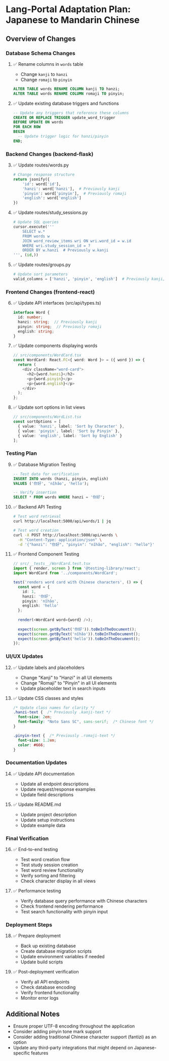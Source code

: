 # Lang-Portal Adaptation Plan: Japanese to Mandarin Chinese

## Overview of Changes

### Database Schema Changes
1. ✅ Rename columns in `words` table
   - Change `kanji` to `hanzi`
   - Change `romaji` to `pinyin`
   ```sql
   ALTER TABLE words RENAME COLUMN kanji TO hanzi;
   ALTER TABLE words RENAME COLUMN romaji TO pinyin;
   ```

2. ✅ Update existing database triggers and functions
   ```sql
   -- Update any triggers that reference these columns
   CREATE OR REPLACE TRIGGER update_word_trigger
   BEFORE UPDATE ON words
   FOR EACH ROW
   BEGIN
     -- Update trigger logic for hanzi/pinyin
   END;
   ```

### Backend Changes (backend-flask)

3. ✅ Update routes/words.py
   ```python
   # Change response structure
   return jsonify({
       'id': word['id'],
       'hanzi': word['hanzi'],  # Previously kanji
       'pinyin': word['pinyin'],  # Previously romaji
       'english': word['english']
   })
   ```

4. ✅ Update routes/study_sessions.py
   ```python
   # Update SQL queries
   cursor.execute('''
       SELECT w.*
       FROM words w
       JOIN word_review_items wri ON wri.word_id = w.id
       WHERE wri.study_session_id = ?
       ORDER BY w.hanzi  # Previously w.kanji
   ''', (id,))
   ```

5. ✅ Update routes/groups.py
   ```python
   # Update sort parameters
   valid_columns = ['hanzi', 'pinyin', 'english']  # Previously kanji, romaji
   ```

### Frontend Changes (frontend-react)

6. ✅ Update API interfaces (src/api/types.ts)
   ```typescript
   interface Word {
     id: number;
     hanzi: string;  // Previously kanji
     pinyin: string;  // Previously romaji
     english: string;
   }
   ```

7. ✅ Update components displaying words
   ```typescript
   // src/components/WordCard.tsx
   const WordCard: React.FC<{ word: Word }> = ({ word }) => {
     return (
       <div className="word-card">
         <h2>{word.hanzi}</h2>
         <p>{word.pinyin}</p>
         <p>{word.english}</p>
       </div>
     );
   };
   ```

8. ✅ Update sort options in list views
   ```typescript
   // src/components/WordList.tsx
   const sortOptions = [
     { value: 'hanzi', label: 'Sort by Character' },
     { value: 'pinyin', label: 'Sort by Pinyin' },
     { value: 'english', label: 'Sort by English' }
   ];
   ```

### Testing Plan

9. ✅ Database Migration Testing
   ```sql
   -- Test data for verification
   INSERT INTO words (hanzi, pinyin, english) 
   VALUES ('你好', 'nǐhǎo', 'hello');
   
   -- Verify insertion
   SELECT * FROM words WHERE hanzi = '你好';
   ```

10. ✅ Backend API Testing
    ```bash
    # Test word retrieval
    curl http://localhost:5000/api/words/1 | jq
    
    # Test word creation
    curl -X POST http://localhost:5000/api/words \
      -H "Content-Type: application/json" \
      -d '{"hanzi": "你好", "pinyin": "nǐhǎo", "english": "hello"}'
    ```

11. ✅ Frontend Component Testing
    ```typescript
    // src/__tests__/WordCard.test.tsx
    import { render, screen } from '@testing-library/react';
    import WordCard from '../components/WordCard';

    test('renders word card with Chinese characters', () => {
      const word = {
        id: 1,
        hanzi: '你好',
        pinyin: 'nǐhǎo',
        english: 'hello'
      };
      
      render(<WordCard word={word} />);
      
      expect(screen.getByText('你好')).toBeInTheDocument();
      expect(screen.getByText('nǐhǎo')).toBeInTheDocument();
      expect(screen.getByText('hello')).toBeInTheDocument();
    });
    ```

### UI/UX Updates

12. ✅ Update labels and placeholders
    - Change "Kanji" to "Hanzi" in all UI elements
    - Change "Romaji" to "Pinyin" in all UI elements
    - Update placeholder text in search inputs

13. ✅ Update CSS classes and styles
    ```css
    /* Update class names for clarity */
    .hanzi-text {  /* Previously .kanji-text */
      font-size: 2em;
      font-family: "Noto Sans SC", sans-serif;  /* Chinese font */
    }
    
    .pinyin-text {  /* Previously .romaji-text */
      font-size: 1.2em;
      color: #666;
    }
    ```

### Documentation Updates

14. ✅ Update API documentation
    - Update all endpoint descriptions
    - Update request/response examples
    - Update field descriptions

15. ✅ Update README.md
    - Update project description
    - Update setup instructions
    - Update example data

### Final Verification

16. ✅ End-to-end testing
    - Test word creation flow
    - Test study session creation
    - Test word review functionality
    - Verify sorting and filtering
    - Check character display in all views

17. ✅ Performance testing
    - Verify database query performance with Chinese characters
    - Check frontend rendering performance
    - Test search functionality with pinyin input

### Deployment Steps

18. ✅ Prepare deployment
    - Back up existing database
    - Create database migration scripts
    - Update environment variables if needed
    - Update build scripts

19. ✅ Post-deployment verification
    - Verify all API endpoints
    - Check database encoding
    - Verify frontend functionality
    - Monitor error logs

## Additional Notes

- Ensure proper UTF-8 encoding throughout the application
- Consider adding pinyin tone mark support
- Consider adding traditional Chinese character support (fantizi) as an option
- Update any third-party integrations that might depend on Japanese-specific features